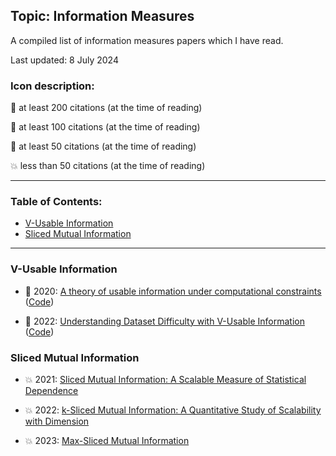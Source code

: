 ## Topic: Information Measures

A compiled list of information measures papers which I have read.

Last updated: 8 July 2024

### Icon description:

🥇 at least 200 citations (at the time of reading)

🥈 at least 100 citations (at the time of reading)

🥉 at least 50 citations (at the time of reading)

💥 less than 50 citations (at the time of reading)

----

### Table of Contents:
- [V-Usable Information](#v-usable-information)
- [Sliced Mutual Information](#sliced-mutual-information)

----

### V-Usable Information

- 🥈 2020: [A theory of usable information under computational constraints](https://arxiv.org/pdf/2002.10689) ([Code](https://github.com/Newbeeer/V-information))

- 🥈 2022: [Understanding Dataset Difficulty with V-Usable Information](https://arxiv.org/pdf/2110.08420) ([Code](https://github.com/kawine/dataset_difficulty))

### Sliced Mutual Information

- 💥 2021: [Sliced Mutual Information: A Scalable Measure of Statistical Dependence](https://arxiv.org/pdf/2110.05279)

- 💥 2022: [k-Sliced Mutual Information: A Quantitative Study of Scalability with Dimension](https://arxiv.org/pdf/2206.08526)

- 💥 2023: [Max-Sliced Mutual Information](https://arxiv.org/pdf/2309.16200)
